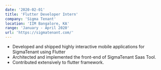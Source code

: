 ```yaml
---
date: '2020-02-01'
title: 'Flutter Developer Intern'
company: 'Sigma Tenant'
location: 'IIM Bangalore, KA'
range: 'January - April 2020'
url: 'https://sigmatenant.com/'
---
```


- Developed and shipped highly interactive mobile applications for SigmaTenant using Flutter
- Architected and implemented the front-end of SigmaTenant Saas Tool.
- Contributed extensively to flutter framework.
